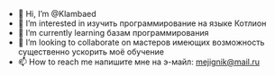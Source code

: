 - 👋 Hi, I’m @Klambaed
- 👀 I’m interested in изучить программирование на языке Котлион
- 🌱 I’m currently learning базам программирования
- 💞️ I’m looking to collaborate on мастеров имеющих возможность существенно ускорить моё обучение
- 📫 How to reach me напишите мне на э-майл: mejignik@mail.ru

<!---
Klambaed/Klambaed is a ✨ special ✨ repository because its `README.md` (this file) appears on your GitHub profile.
You can click the Preview link to take a look at your changes.
--->
